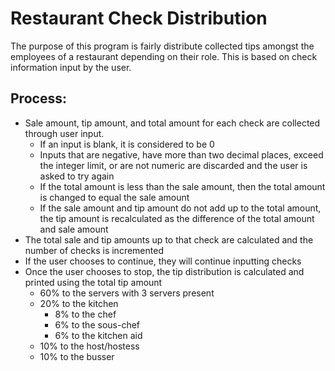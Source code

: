 # Restaurant Check Distribution
The purpose of this program is fairly distribute collected tips amongst the employees of a restaurant depending on their role.  This is based on check information input by the user.

## Process:
- Sale amount, tip amount, and total amount for each check are collected through user input.
  - If an input is blank, it is considered to be 0
  - Inputs that are negative, have more than two decimal places, exceed the integer limit, or are not numeric are discarded and the user is asked to try again
  - If the total amount is less than the sale amount, then the total amount is changed to equal the sale amount
  - If the sale amount and tip amount do not add up to the total amount, the tip amount is recalculated as the difference of the total amount and sale amount
- The total sale and tip amounts up to that check are calculated and the number of checks is incremented
- If the user chooses to continue, they will continue inputting checks
- Once the user chooses to stop, the tip distribution is calculated and printed using the total tip amount
  - 60% to the servers with 3 servers present
  - 20% to the kitchen
    - 8% to the chef
    - 6% to the sous-chef
    - 6% to the kitchen aid
  - 10% to the host/hostess
  - 10% to the busser
